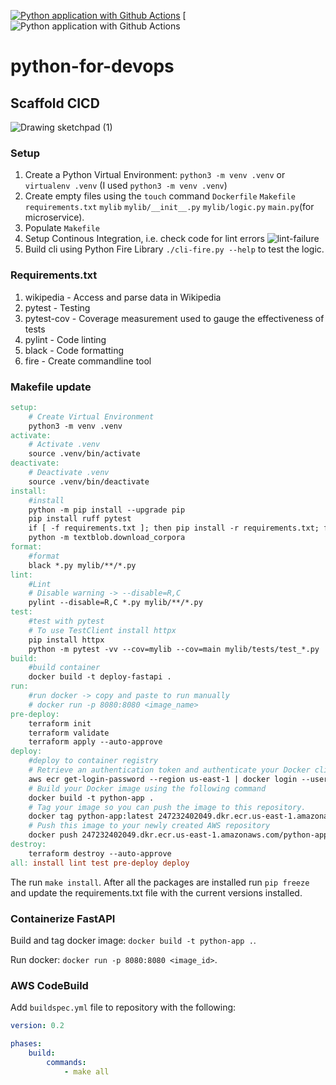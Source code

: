 [![Python application with Github Actions](https://github.com/brettsteph/python-for-devops/actions/workflows/devops.yml/badge.svg)](https://github.com/brettsteph/python-for-devops/actions/workflows/devops.yml)
[![Python application with Github Actions](https://codebuild.us-east-1.amazonaws.com/badges?uuid=eyJlbmNyeXB0ZWREYXRhIjoiZGVCNUhCcFBqU0dnSUdoWFdLVWdjWmtGS0RqZyt5Mk9abytPK1BjKy9Mdmx5aVorem0xeGhQMW94RHZyVlN2dWc4SVFLQk1oT3dkdWljU2RXK2JwK2ZvPSIsIml2UGFyYW1ldGVyU3BlYyI6IkNGM1JkbEFCVEdZZ0lKZmIiLCJtYXRlcmlhbFNldFNlcmlhbCI6MX0%3D&branch=main)


# python-for-devops

## Scaffold CICD

![Drawing sketchpad (1)](https://user-images.githubusercontent.com/3052677/231305098-4a1071c7-9661-4c0a-a4b9-f1888740f42f.png)

### Setup

1. Create a Python Virtual Environment: `python3 -m venv .venv` or `virtualenv .venv` (I used `python3 -m venv .venv`)
2. Create empty files using the `touch` command `Dockerfile` `Makefile` `requirements.txt` `mylib` `mylib/__init__.py` `mylib/logic.py` `main.py`(for microservice). 
3. Populate `Makefile`
4. Setup Continous Integration, i.e. check code for lint errors
![lint-failure](https://user-images.githubusercontent.com/3052677/227738996-8913c069-ceb6-49f3-9228-93f0ec2afb5e.png)
5. Build cli using Python Fire Library `./cli-fire.py --help` to test the logic.

### Requirements.txt

1. wikipedia - Access and parse data in Wikipedia
2. pytest - Testing
3. pytest-cov - Coverage measurement used to gauge the effectiveness of tests
4. pylint - Code linting
5. black - Code formatting
6. fire - Create commandline tool

### Makefile update
```makefile
setup: 
	# Create Virtual Environment
	python3 -m venv .venv
activate:
	# Activate .venv
	source .venv/bin/activate
deactivate:
	# Deactivate .venv
	source .venv/bin/deactivate
install:
	#install
	python -m pip install --upgrade pip
	pip install ruff pytest
	if [ -f requirements.txt ]; then pip install -r requirements.txt; fi
	python -m textblob.download_corpora
format:
	#format
	black *.py mylib/**/*.py
lint:
	#Lint
	# Disable warning -> --disable=R,C
	pylint --disable=R,C *.py mylib/**/*.py
test:
	#test with pytest
	# To use TestClient install httpx
	pip install httpx
	python -m pytest -vv --cov=mylib --cov=main mylib/tests/test_*.py
build:
	#build container
	docker build -t deploy-fastapi .
run:
	#run docker -> copy and paste to run manually
	# docker run -p 8080:8080 <image_name>
pre-deploy:
	terraform init
	terraform validate
	terraform apply --auto-approve
deploy:
	#deploy to container registry
	# Retrieve an authentication token and authenticate your Docker client to your registry.
	aws ecr get-login-password --region us-east-1 | docker login --username AWS --password-stdin 247232402049.dkr.ecr.us-east-1.amazonaws.com
	# Build your Docker image using the following command
	docker build -t python-app .
	# Tag your image so you can push the image to this repository.
	docker tag python-app:latest 247232402049.dkr.ecr.us-east-1.amazonaws.com/python-app:latest
	# Push this image to your newly created AWS repository
	docker push 247232402049.dkr.ecr.us-east-1.amazonaws.com/python-app:latest
destroy:
	terraform destroy --auto-approve
all: install lint test pre-deploy deploy
```

The run `make install`. After all the packages are installed run `pip freeze` and update the requirements.txt file with the current versions installed.

### Containerize FastAPI

Build and tag docker image: `docker build -t python-app .`.

Run docker: `docker run -p 8080:8080 <image_id>`.

### AWS CodeBuild

Add `buildspec.yml` file to repository with the following: 

```yaml
version: 0.2

phases:
	build:
		commands:
			- make all
```
